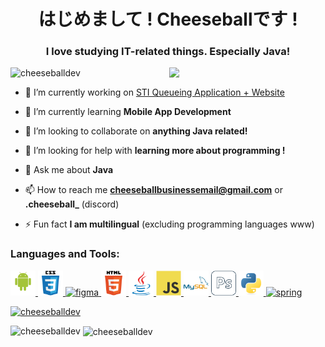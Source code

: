 <h1 align="center">はじめまして ! Cheeseballです !</h1>
<h3 align="center">I love studying IT-related things. Especially Java!</h3>
<img align="right" "Ado" width="250" src="https://media1.tenor.com/m/bSmCiVJXXysAAAAd/ado-usseewa.gif">

<p align="left"> <img src="https://komarev.com/ghpvc/?username=cheeseballdev&label=Profile%20views&color=0e75b6&style=flat" alt="cheeseballdev" /> </p>

- 🔭 I’m currently working on [STI Queueing Application + Website]([https://github.com/cheeseballDev/sti-queueing-app])

- 🌱 I’m currently learning **Mobile App Development**

- 👯 I’m looking to collaborate on **anything Java related!**

- 🤝 I’m looking for help with **learning more about programming !**

- 💬 Ask me about **Java**

- 📫 How to reach me **cheeseballbusinessemail@gmail.com** or **.cheeseball_** (discord)

- ⚡ Fun fact **I am multilingual** (excluding programming languages www)

<h3 align="left">Languages and Tools:</h3>
<p align="left"> <a href="https://developer.android.com" target="_blank" rel="noreferrer"> <img src="https://raw.githubusercontent.com/devicons/devicon/master/icons/android/android-original-wordmark.svg" alt="android" width="40" height="40"/> </a> <a href="https://www.w3schools.com/css/" target="_blank" rel="noreferrer"> <img src="https://raw.githubusercontent.com/devicons/devicon/master/icons/css3/css3-original-wordmark.svg" alt="css3" width="40" height="40"/> </a> <a href="https://www.figma.com/" target="_blank" rel="noreferrer"> <img src="https://www.vectorlogo.zone/logos/figma/figma-icon.svg" alt="figma" width="40" height="40"/> </a> <a href="https://www.w3.org/html/" target="_blank" rel="noreferrer"> <img src="https://raw.githubusercontent.com/devicons/devicon/master/icons/html5/html5-original-wordmark.svg" alt="html5" width="40" height="40"/> </a> <a href="https://www.java.com" target="_blank" rel="noreferrer"> <img src="https://raw.githubusercontent.com/devicons/devicon/master/icons/java/java-original.svg" alt="java" width="40" height="40"/> </a> <a href="https://developer.mozilla.org/en-US/docs/Web/JavaScript" target="_blank" rel="noreferrer"> <img src="https://raw.githubusercontent.com/devicons/devicon/master/icons/javascript/javascript-original.svg" alt="javascript" width="40" height="40"/> </a> <a href="https://www.mysql.com/" target="_blank" rel="noreferrer"> <img src="https://raw.githubusercontent.com/devicons/devicon/master/icons/mysql/mysql-original-wordmark.svg" alt="mysql" width="40" height="40"/> </a> <a href="https://www.photoshop.com/en" target="_blank" rel="noreferrer"> <img src="https://raw.githubusercontent.com/devicons/devicon/master/icons/photoshop/photoshop-line.svg" alt="photoshop" width="40" height="40"/> </a> <a href="https://www.python.org" target="_blank" rel="noreferrer"> <img src="https://raw.githubusercontent.com/devicons/devicon/master/icons/python/python-original.svg" alt="python" width="40" height="40"/> </a> <a href="https://spring.io/" target="_blank" rel="noreferrer"> <img src="https://www.vectorlogo.zone/logos/springio/springio-icon.svg" alt="spring" width="40" height="40"/> </a>
<p align="left"> <a href="https://github.com/ryo-ma/github-profile-trophy"><img src="https://github-profile-trophy.vercel.app/?username=cheeseballdev" alt="cheeseballdev" /></a> </p>

<p><img align="left" src="https://github-readme-stats.vercel.app/api/top-langs?username=cheeseballdev&show_icons=true&locale=en&layout=compact" alt="cheeseballdev" /></p>

<p>&nbsp;<img align="center" src="https://github-readme-stats.vercel.app/api?username=cheeseballdev&show_icons=true&locale=en" alt="cheeseballdev" /></p>

